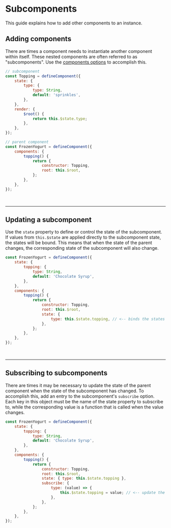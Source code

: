 # Subcomponents

This guide explains how to add other components to an instance.

## Adding components

There are times a component needs to instantiate another component within itself. These nested components are often referred to as "subcomponents". Use the [components options](../api/define-component.md#components) to accomplish this.

```js
// subcomponent
const Topping = defineComponent({
    state: {
        type: {
            type: String,
            default: 'sprinkles',
        },
    },
    render: {
        $root() {
            return this.$state.type;
        },
    },
});

// parent component
const FrozenYogurt = defineComponent({
    components: {
        topping() {
            return {
                constructor: Topping,
                root: this.$root,
            };
        },
    },
});
```

<br />

---

## Updating a subcomponent

Use the `state` property to define or control the state of the subcomponent. If values from `this.$state` are applied directly to the subcomponent state, the states will be bound. This means that when the state of the parent changes, the corresponding state of the subcomponent will also change.

```js
const FrozenYogurt = defineComponent({
    state: {
        topping: {
            type: String,
            default: 'Chocolate Syrup',
        },
    },
    components: {
        topping() {
            return {
                constructor: Topping,
                root: this.$root,
                state: {
                    type: this.$state.topping, // <-- binds the states
                },
            };
        },
    },
});
```

<br />

---

## Subscribing to subcomponents

There are times it may be necessary to update the state of the parent component when the state of the subcomponent has changed. To accomplish this, add an entry to the subcomponent's `subscribe` option. Each key in this object must be the name of the state property to subscribe to, while the corresponding value is a function that is called when the value changes.

```js
const FrozenYogurt = defineComponent({
    state: {
        topping: {
            type: String,
            default: 'Chocolate Syrup',
        },
    },
    components: {
        topping() {
            return {
                constructor: Topping,
                root: this.$root,
                state: { type: this.$state.topping },
                subscribe: {
                    type: (value) => {
                        this.$state.topping = value; // <-- update the parent
                    },
                },
            };
        },
    },
});
```
